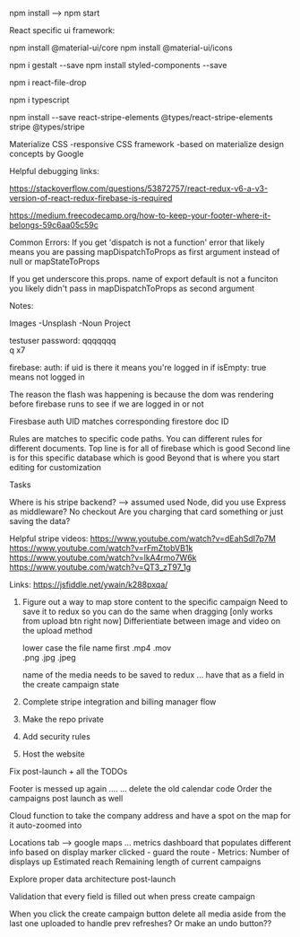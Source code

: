 npm install --> npm start

React specific ui framework:

npm install @material-ui/core
npm install @material-ui/icons


npm i gestalt --save
npm install styled-components --save


npm i react-file-drop

npm i typescript

npm install --save react-stripe-elements @types/react-stripe-elements stripe @types/stripe


Materialize CSS
-responsive CSS framework
-based on materialize design concepts by Google

Helpful debugging links:

https://stackoverflow.com/questions/53872757/react-redux-v6-a-v3-version-of-react-redux-firebase-is-required

https://medium.freecodecamp.org/how-to-keep-your-footer-where-it-belongs-59c6aa05c59c

Common Errors:
If you get 'dispatch is not a function' error that likely means you are passing mapDispatchToProps as first argument instead of null or mapStateToProps

If you get underscore this.props. name of export default is not a funciton you likely didn't pass in mapDispatchToProps as second argument


Notes:

Images
-Unsplash
-Noun Project

testuser password: qqqqqqq  
q x7

firebase: auth: if uid is there it means you're logged in
  if isEmpty: true means not logged in

The reason the flash was happening is because the dom was rendering before firebase runs to see if we are logged in or not

Firesbase auth UID matches corresponding firestore doc ID

Rules are matches to specific code paths. You can different rules for different documents.
  Top line is for all of firebase which is good
  Second line is for this specific database which is good
  Beyond that is where you start editing for customization



Tasks


Where is his stripe backend? --> assumed used Node, did you use Express as middleware?
No checkout
Are you charging that card something or just saving the data?

Helpful stripe videos:
https://www.youtube.com/watch?v=dEahSdI7p7M
https://www.youtube.com/watch?v=rFmZtobVB1k
https://www.youtube.com/watch?v=lkA4rmo7W6k
https://www.youtube.com/watch?v=QT3_zT97_1g

Links:
https://jsfiddle.net/ywain/k288pxqa/




1. Figure out a way to map store content to the specific campaign
      Need to save it to redux so you can do the same when dragging [only works from upload btn right now]
      Differientiate between image and video on the upload method

      lower case the file name first
      .mp4 .mov   
      .png .jpg .jpeg


      name of the media needs to be saved to redux ... have that as a field in the create campaign state

3. Complete stripe integration and billing manager flow



4. Make the repo private
5. Add security rules
6. Host the website




Fix post-launch + all the TODOs

Footer is messed up again ....
    ... delete the old calendar code
Order the campaigns post launch as well

Cloud function to take the company address and have a spot on the map for it auto-zoomed into

Locations tab --> google maps ... metrics dashboard that populates different info based on display marker clicked
    - guard the route
    - Metrics:
      Number of displays up
      Estimated reach
      Remaining length of current campaigns

Explore proper data architecture post-launch

Validation that every field is filled out when press create campaign

When you click the create campaign button delete all media aside from the last one uploaded to handle prev refreshes?
  Or make an undo button??
